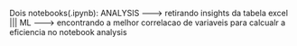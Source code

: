Dois notebooks(.ipynb):
ANALYSIS ---> retirando insights da tabela excel |||
ML ---> encontrando a melhor correlacao de variaveis para calcualr a eficiencia no notebook analysis
